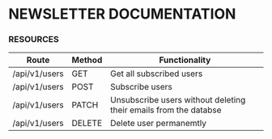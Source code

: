# NEWSLETTER DOCUMENTATION

### RESOURCES

| Route         | Method | Functionality                                                    |
| ------------- | ------ | ---------------------------------------------------------------- |
| /api/v1/users | GET    | Get all subscribed users                                         |
| /api/v1/users | POST   | Subscribe users                                                  |
| /api/v1/users | PATCH  | Unsubscribe users without deleting their emails from the databse |
| /api/v1/users | DELETE | Delete user permanemtly                                          |
